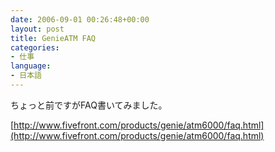 ```yaml
---
date: 2006-09-01 00:26:48+00:00
layout: post
title: GenieATM FAQ
categories:
- 仕事
language:
- 日本語
---
```


ちょっと前ですがFAQ書いてみました。

[http://www.fivefront.com/products/genie/atm6000/faq.html](http://www.fivefront.com/products/genie/atm6000/faq.html)

